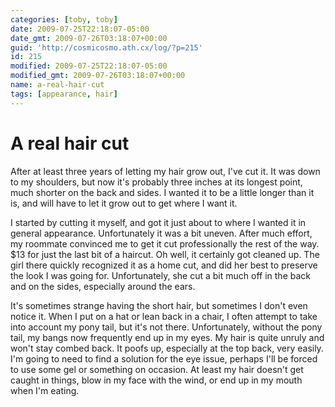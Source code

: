```yaml
---
categories: [toby, toby]
date: 2009-07-25T22:18:07-05:00
date_gmt: 2009-07-26T03:18:07+00:00
guid: 'http://cosmicosmo.ath.cx/log/?p=215'
id: 215
modified: 2009-07-25T22:18:07-05:00
modified_gmt: 2009-07-26T03:18:07+00:00
name: a-real-hair-cut
tags: [appearance, hair]
---
```


A real hair cut
===============

After at least three years of letting my hair grow out, I've cut it.  It was down to my shoulders, but now it's probably three inches at its longest point, much shorter on the back and sides.  I wanted it to be a little longer than it is, and will have to let it grow out to get where I want it.

I started by cutting it myself, and got it just about to where I wanted it in general appearance.  Unfortunately it was a bit uneven.  After much effort, my roommate convinced me to get it cut professionally the rest of the way.  $13 for just the last bit of a haircut.  Oh well, it certainly got cleaned up.  The girl there quickly recognized it as a home cut, and did her best to preserve the look I was going for.  Unfortunately, she cut a bit much off in the back and on the sides, especially around the ears.

It's sometimes strange having the short hair, but sometimes I don't even notice it.  When I put on a hat or lean back in a chair, I often attempt to take into account my pony tail, but it's not there.  Unfortunately, without the pony tail, my bangs now frequently end up in my eyes.  My hair is quite unruly and won't stay combed back.  It poofs up, especially at the top back, very easily.  I'm going to need to find a solution for the eye issue, perhaps I'll be forced to use some gel or something on occasion.  At least my hair doesn't get caught in things, blow in my face with the wind, or end up in my mouth when I'm eating.
